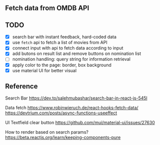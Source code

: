 ## Fetch data from OMDB API
## TODO
- [x] search bar with instant feedback, hard-coded data
- [x] use `fetch` api to fetch a list of movies from API
- [x] connect input with api to fetch data according to input
- [x] add butons on result list and remove buttons on nomination list
- [ ] nomination handling: query string for information retrieval
- [x] apply color to the page: border, box background
- [x] use material UI for better visual

## Reference
Search Bar
https://dev.to/salehmubashar/search-bar-in-react-js-545l

Data fetch
https://www.robinwieruch.de/react-hooks-fetch-data/
https://devtrium.com/posts/async-functions-useeffect

UI
Textfield clear button 
https://github.com/mui/material-ui/issues/27630

How to render based on search params?
https://beta.reactjs.org/learn/keeping-components-pure
